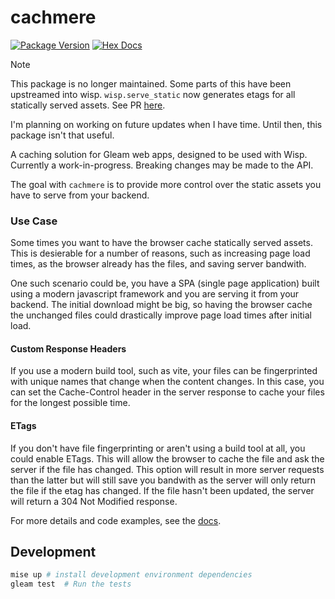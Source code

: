 # cachmere

[![Package Version](https://img.shields.io/hexpm/v/cachmere)](https://hex.pm/packages/cachmere)
[![Hex Docs](https://img.shields.io/badge/hex-docs-ffaff3)](https://hexdocs.pm/cachmere/)

> [!NOTE]
> This package is no longer maintained. Some parts of this have been upstreamed
> into wisp. `wisp.serve_static` now generates etags for all statically served
> assets. See PR [here](https://github.com/gleam-wisp/wisp/pull/113).
>
> I'm planning on working on future updates when I have time. Until then, this
> package isn't that useful.

A caching solution for Gleam web apps, designed to be used with Wisp. Currently
a work-in-progress. Breaking changes may be made to the API.

The goal with `cachmere` is to provide more control over the static assets you
have to serve from your backend.

### Use Case

Some times you want to have the browser cache statically served assets. This is
desierable for a number of reasons, such as increasing page load times, as the
browser already has the files, and saving server bandwith.

One such scenario could be, you have a SPA (single page application) built using
a modern javascript framework and you are serving it from your backend. The
initial download might be big, so having the browser cache the unchanged files
could drastically improve page load times after initial load.

#### Custom Response Headers

If you use a modern build tool, such as vite, your files can be fingerprinted
with unique names that change when the content changes. In this case, you can
set the Cache-Control header in the server response to cache your files for the
longest possible time.

#### ETags

If you don't have file fingerprinting or aren't using a build tool at all, you
could enable ETags. This will allow the browser to cache the file and ask the
server if the file has changed. This option will result in more server requests
than the latter but will still save you bandwith as the server will only return
the file if the etag has changed. If the file hasn't been updated, the server
will return a 304 Not Modified response.

For more details and code examples, see the [docs](cachmere.html).

## Development

```sh
mise up # install development environment dependencies
gleam test  # Run the tests
```
